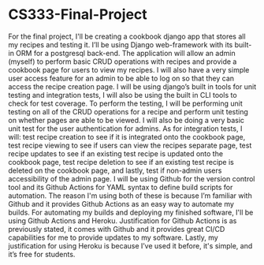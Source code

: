 # CS333-Final-Project

For the final project, I'll be creating a cookbook django app that stores all my recipes and testing it. I’ll be using Django web-framework with its built-in ORM for a postgresql back-end. The application will allow an admin (myself) to perform basic CRUD operations with recipes and provide a cookbook page for users to view my recipes. I will also have a very simple user access feature for an admin to be able to log on so that they can access the recipe creation page.
I will be using django’s built in tools for unit testing and integration tests, I will also be using the built in CLI tools to check for test coverage. To perform the testing, I will be performing unit testing on all of the CRUD operations for a recipe and perform unit testing on whether pages are able to be viewed. I will also be doing a very basic unit test for the user authentication for admins. As for integration tests, I will: test recipe creation to see if it is integrated onto the cookbook page, test recipe viewing to see if users can view the recipes separate page, test recipe updates to see if an existing test recipe is updated onto the cookbook page, test recipe deletion to see if an existing test recipe is deleted on the cookbook page, and lastly, test if non-admin users accessibility of the admin page. 
I will be using Github for the version control tool and its Github Actions for YAML syntax to define build scripts for automation. The reason I'm using both of these is because I’m familiar with Github and it provides Github Actions as an easy way to automate my builds. 
For automating my builds and deploying my finished software, I'll be using Github Actions and Heroku. Justification for Github Actions is as previously stated, it comes with Github and it provides great CI/CD capabilities for me to provide updates to my software. Lastly, my justification for using Heroku is because I’ve used it before, it's simple, and it’s free for students.
